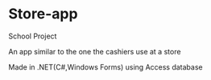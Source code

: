 # Store-app

School Project

An app similar to the one the cashiers use at a store

Made in .NET(C#,Windows Forms) using Access database